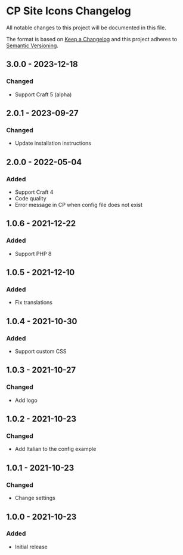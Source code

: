 # CP Site Icons Changelog

All notable changes to this project will be documented in this file.

The format is based on [Keep a Changelog](http://keepachangelog.com/) and this project adheres to [Semantic Versioning](http://semver.org/).

## 3.0.0 - 2023-12-18
### Changed
- Support Craft 5 (alpha)

## 2.0.1 - 2023-09-27
### Changed
- Update installation instructions

## 2.0.0 - 2022-05-04
### Added
- Support Craft 4
- Code quality
- Error message in CP when config file does not exist

## 1.0.6 - 2021-12-22
### Added
- Support PHP 8

## 1.0.5 - 2021-12-10
### Added
- Fix translations

## 1.0.4 - 2021-10-30
### Added
- Support custom CSS

## 1.0.3 - 2021-10-27
### Changed
- Add logo

## 1.0.2 - 2021-10-23
### Changed
- Add Italian to the config example

## 1.0.1 - 2021-10-23
### Changed
- Change settings

## 1.0.0 - 2021-10-23
### Added
- Initial release
